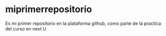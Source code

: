 # miprimerrepositorio
Es mi primer repositorio en la plataforma github, como parte de la practica del curso en next U
